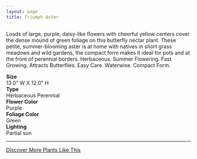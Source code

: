 ```yaml
---
layout: page
title: Triumph Aster
---
```


<div class="row">
  <div class="col-md-4">
    <div class="plant-image plant-image-large" style="background-image: url(&quot;https://s3-us-west-1.amazonaws.com/images.plantwithbloom.com/triumph_aster.jpg&quot;);"></div>
  </div>
  <div class="col-md-8">
    <div>
      <p>Loads of large, purple, daisy-like flowers with cheerful yellow centers cover the dense mound of green foliage on this butterfly nectar plant. These petite, summer-blooming aster is at home with natives in short grass meadows and wild gardens, the compact form makes it ideal for pots and at the front of perennial borders. Herbaceous. Summer Flowering. Fast Growing. Attracts Butterflies. Easy Care. Waterwise. Compact Form.</p>
      <div class="row">
        <div class="col-md-3">
          <strong>Size</strong>
        </div>
        <div class="col-md-9">13.0" W X 12.0" H</div>
      </div>
      <div class="row">
        <div class="col-md-3">
          <strong>Type</strong>
        </div>
        <div class="col-md-9">Herbaceous Perennial</div>
      </div>
      <div class="row">
        <div class="col-md-3">
          <strong>Flower Color</strong>
        </div>
        <div class="col-md-9">Purple</div>
      </div>
      <div class="row">
        <div class="col-md-3">
          <strong>Foliage Color</strong>
        </div>
        <div class="col-md-9">Green</div>
      </div>
      <div class="row">
        <div class="col-md-3">
          <strong>Lighting</strong>
        </div>
        <div class="col-md-9">Partial sun</div>
      </div>
    </div>
    <hr/>
    <a class="btn btn-default" href="http://app.plantwithbloom.com/search">Discover More Plants Like This</a>
  </div>
</div>